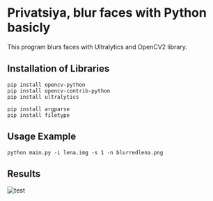 # Privatsiya, blur faces with Python basicly

This program blurs faces with Ultralytics and OpenCV2 library.

## Installation of Libraries
```
pip install opencv-python
pip install opencv-contrib-python
pip install ultralytics

pip install argparse
pip install filetype
```

## Usage Example
```
python main.py -i lena.img -s 1 -n blurredlena.png
```

## Results
![test](https://github.com/maxwell400/Privatsiya/assets/151213362/1f29e405-ea5e-4e62-a85f-34febc2cdf19)
